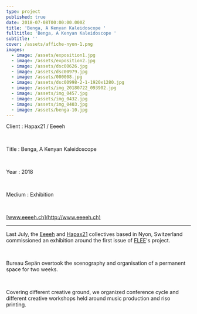 ```yaml
---
type: project
published: true
date: 2018-07-08T00:00:00.000Z
title: 'Benga, A Kenyan Kaleidoscope '
fulltitle: 'Benga, A Kenyan Kaleidoscope '
subtitle: ''
cover: /assets/affiche-nyon-1.png
images:
  - image: /assets/exposition1.jpg
  - image: /assets/exposition2.jpg
  - image: /assets/dsc00626.jpg
  - image: /assets/dsc00979.jpg
  - image: /assets/000008.jpg
  - image: /assets/dsc00998-2-1-1920x1280.jpg
  - image: /assets/img_20180722_093902.jpg
  - image: /assets/img_0457.jpg
  - image: /assets/img_0432.jpg
  - image: /assets/img_0403.jpg
  - image: /assets/benga-10.jpg
---
```

Client : Hapax21 / Eeeeh

<br/>

Title : Benga, A Kenyan Kaleidoscope

<br/>

Year : 2018

<br/>

Medium : Exhibition

<br/>

[www.eeeeh.ch](http://www.eeeeh.ch)

- - -

Last July, the [Eeeeh](http://www.eeeeh.ch/) and [Hapax21](http://c-h-21.tumblr.com/) collectives based in Nyon, Switzerland commissioned an exhibition around the first issue of [FLEE](https://fleeproject.com/)'s project.

<br/>

Bureau Sepän overtook the scenography and organisation of a permanent space for two weeks.

<br/>

Covering different creative ground, we organized conference cycle and different creative workshops held around music production and riso printing.
